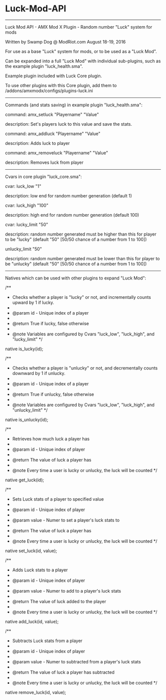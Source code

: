 # Luck-Mod-API

-------

Luck Mod API - AMX Mod X Plugin - Random number "Luck" system for mods

Written by Swamp Dog @ ModRiot.com August 18-19, 2016

For use as a base "Luck" system for mods, or to be used as a "Luck Mod". 

Can be expanded into a full "Luck Mod" with individual sub-plugins, such as the example plugin "luck_health.sma".

Example plugin included with Luck Core plugin.

To use other plugins with this Core plugin, add them to /addons/amxmodx/configs/plugins-luck.ini

-------

Commands (and stats saving) in example plugin "luck_health.sma":

command:
amx_setluck "Playername" "Value"

description:
Set's players luck to this value and save the stats.

command:
amx_addluck "Playername" "Value"

description:
Adds luck to player

command:
amx_removeluck "Playername" "Value"

description:
Removes luck from player

-------

Cvars in core plugin "luck_core.sma":

cvar:
luck_low "1"

description:
low end for random number generation (default 1)

cvar:
luck_high "100"

description:
high end for random number generation (default 100)

cvar:
lucky_limit	"50"

description:
random number generated must be higher than this for player to be "lucky" (default "50" [50/50 chance of a number from 1 to 100])

unlucky_limit "50"

description:
random number generated must be lower than this for player to be "unlucky" (default "50" [50/50 chance of a number from 1 to 100])

-------

Natives which can be used with other plugins to expand "Luck Mod":

/**
 * Checks whether a player is "lucky" or not, and incrementally counts upward by 1 if lucky.
 * 
 * @param		id - Unique index of a player
 * 
 * @return		True if lucky, false otherwise
 * 
 * @note		Variables are configured by Cvars "luck_low", "luck_high", and "lucky_limit"
 */
 
native is_lucky(id);

/**
 * Checks whether a player is "unlucky" or not, and decrementally counts downward by 1 if unlucky.
 * 
 * @param		id - Unique index of a player
 * 
 * @return		True if unlucky, false otherwise
 * 
 * @note		Variables are configured by Cvars "luck_low", "luck_high", and "unlucky_limit"
 */
 
native is_unlucky(id);

/**
 * Retrieves how much luck a player has
 * 
 * @param		id - Unique index of player
 * 
 * @return		The value of luck a player has
 * 
 * @note		Every time a user is lucky or unlucky, the luck will be counted
 */
 
native get_luck(id);

/**
 * Sets Luck stats of a player to specified value
 * 
 * @param		id - Unique index of player
 *
 * @param		value - Numer to set a player's luck stats to
 * 
 * @return		The value of luck a player has
 * 
 * @note		Every time a user is lucky or unlucky, the luck will be counted
 */
 
native set_luck(id, value);

/**
 * Adds Luck stats to a player
 * 
 * @param		id - Unique index of player
 *
 * @param		value - Numer to add to a player's luck stats
 * 
 * @return		The value of luck added to the player
 * 
 * @note		Every time a user is lucky or unlucky, the luck will be counted
 */
 
native add_luck(id, value);

/**
 * Subtracts Luck stats from a player
 * 
 * @param		id - Unique index of player
 *
 * @param		value - Numer to subtracted from a player's luck stats
 * 
 * @return		The value of luck a player has subtracted
 * 
 * @note		Every time a user is lucky or unlucky, the luck will be counted
 */
 
native remove_luck(id, value);